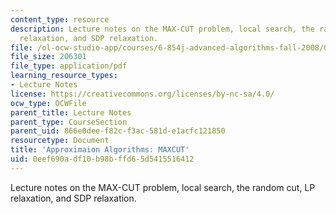 ```yaml
---
content_type: resource
description: Lecture notes on the MAX-CUT problem, local search, the random cut, LP
  relaxation, and SDP relaxation.
file: /ol-ocw-studio-app/courses/6-854j-advanced-algorithms-fall-2008/0eef690adf10b98bffd65d5415516412_lec18.pdf
file_size: 206301
file_type: application/pdf
learning_resource_types:
- Lecture Notes
license: https://creativecommons.org/licenses/by-nc-sa/4.0/
ocw_type: OCWFile
parent_title: Lecture Notes
parent_type: CourseSection
parent_uid: 866e0dee-f82c-f3ac-581d-e1acfc121850
resourcetype: Document
title: 'Approximaion Algorithms: MAXCUT'
uid: 0eef690a-df10-b98b-ffd6-5d5415516412
---
```

Lecture notes on the MAX-CUT problem, local search, the random cut, LP relaxation, and SDP relaxation.